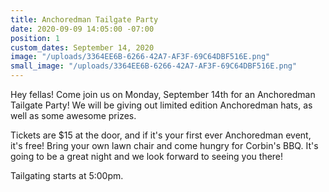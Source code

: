 ```yaml
---
title: Anchoredman Tailgate Party
date: 2020-09-09 14:05:00 -07:00
position: 1
custom_dates: September 14, 2020
image: "/uploads/3364EE6B-6266-42A7-AF3F-69C64DBF516E.png"
small_image: "/uploads/3364EE6B-6266-42A7-AF3F-69C64DBF516E.png"
---
```


Hey fellas!  Come join us on Monday, September 14th for an Anchoredman Tailgate Party!  We will be giving out limited edition Anchoredman hats, as well as some awesome prizes.  

Tickets are $15 at the door, and if it's your first ever Anchoredman event, it's free!  Bring your own lawn chair and come hungry for Corbin's BBQ.  It's going to be a great night and we look forward to seeing you there!  

Tailgating starts at 5:00pm.